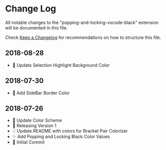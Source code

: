 # Change Log

All notable changes to the "popping-and-locking-vscode-black" extension will be documented in this file.

Check [Keep a Changelog](http://keepachangelog.com/) for recommendations on how to structure this file.

## 2018-08-28

- 🎨 Update Selection Highlight Background Color

## 2018-07-30

- 🎨 Add SideBar Border Color

## 2018-07-26

- 🎨 Update Color Scheme
- 🔖 Releasing Version 1
- 💡 Update README with colors for Bracket Pair Colorizer
- ✨ Add Popping and Locking Black Color Values
- 🎉 Initial Commit